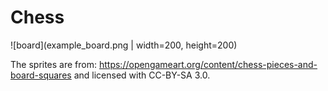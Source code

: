 # Chess

![board](example_board.png | width=200, height=200)

The sprites are from: https://opengameart.org/content/chess-pieces-and-board-squares
and licensed with CC-BY-SA 3.0.

